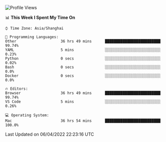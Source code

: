 <!--START_SECTION:waka-->
![Profile Views](http://img.shields.io/badge/Profile%20Views-0-blue)

📊 **This Week I Spent My Time On** 

```text
⌚︎ Time Zone: Asia/Shanghai

💬 Programming Languages: 
Other                    36 hrs 49 mins      █████████████████████████   99.74% 
YAML                     5 mins              ░░░░░░░░░░░░░░░░░░░░░░░░░   0.23% 
Python                   0 secs              ░░░░░░░░░░░░░░░░░░░░░░░░░   0.02% 
Bash                     0 secs              ░░░░░░░░░░░░░░░░░░░░░░░░░   0.0% 
Docker                   0 secs              ░░░░░░░░░░░░░░░░░░░░░░░░░   0.0%

🔥 Editors: 
Browser                  36 hrs 49 mins      █████████████████████████   99.74% 
VS Code                  5 mins              ░░░░░░░░░░░░░░░░░░░░░░░░░   0.26%

💻 Operating System: 
Mac                      36 hrs 54 mins      █████████████████████████   100.0%

```


 Last Updated on 06/04/2022 22:23:16 UTC
<!--END_SECTION:waka-->